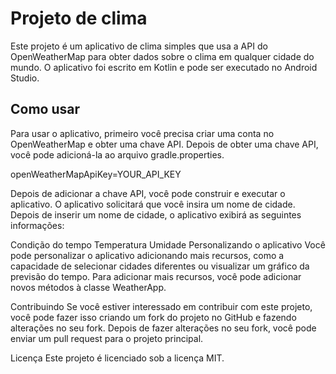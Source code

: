 # Projeto de clima
Este projeto é um aplicativo de clima simples que usa a API do OpenWeatherMap para obter dados sobre o clima em qualquer cidade do mundo. O aplicativo foi escrito em Kotlin e pode ser executado no Android Studio.

## Como usar
Para usar o aplicativo, primeiro você precisa criar uma conta no OpenWeatherMap e obter uma chave API. Depois de obter uma chave API, você pode adicioná-la ao arquivo gradle.properties.

openWeatherMapApiKey=YOUR_API_KEY

Depois de adicionar a chave API, você pode construir e executar o aplicativo. O aplicativo solicitará que você insira um nome de cidade. Depois de inserir um nome de cidade, o aplicativo exibirá as seguintes informações:

Condição do tempo
Temperatura
Umidade
Personalizando o aplicativo
Você pode personalizar o aplicativo adicionando mais recursos, como a capacidade de selecionar cidades diferentes ou visualizar um gráfico da previsão do tempo. Para adicionar mais recursos, você pode adicionar novos métodos à classe WeatherApp.

Contribuindo
Se você estiver interessado em contribuir com este projeto, você pode fazer isso criando um fork do projeto no GitHub e fazendo alterações no seu fork. Depois de fazer alterações no seu fork, você pode enviar um pull request para o projeto principal.

Licença
Este projeto é licenciado sob a licença MIT.


